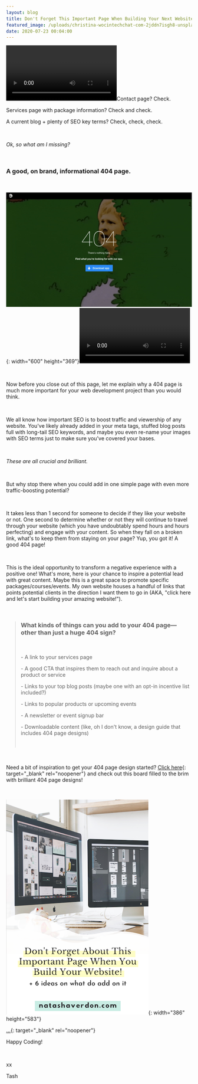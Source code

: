```yaml
---
layout: blog
title: Don't Forget This Important Page When Building Your Next Website
featured_image: /uploads/christina-wocintechchat-com-2jddn7isgh8-unsplash.jpg
date: 2020-07-23 00:04:00
---
```


![](/uploads/404gif.mov)Contact page? Check.&nbsp;

Services page with package information? Check and check.&nbsp;

A current blog + plenty of SEO key terms? Check, check, check.

&nbsp;

*Ok, so what am I missing?&nbsp;*

&nbsp;

### A good, on brand, informational 404 page.&nbsp;

&nbsp;

![](/uploads/ezgif-com-video-to-gif.gif){: width="600" height="369"}![](/uploads/404gif-1.mov)

&nbsp;

Now before you close out of this page, let me explain why a 404 page is much more important for your web development project than you would think.&nbsp;

&nbsp;

We all know how important SEO is to boost traffic and viewership of any website. You've likely already added in your meta tags, stuffed blog posts full with long-tail SEO keywords, and maybe you even re-name your images with SEO terms just to make sure you've covered your bases.&nbsp;

&nbsp;

*These are all crucial and brilliant.&nbsp;*

&nbsp;

But why stop there when you could add in one simple page with even more traffic-boosting potential?&nbsp;

&nbsp;

It takes less than 1 second for someone to decide if they like your website or not. One second to determine whether or not they will continue to travel through your website (which you have undoubtably spend hours and hours perfecting) and engage with your content. So when they fall on a broken link, what's to keep them from staying on your page? Yup, you got it\! A good 404 page\!

&nbsp;

This is the ideal opportunity to transform a negative experience with a positive one\! What's more, here is your chance to inspire a potential lead with great content. Maybe this is a great space to promote specific packages/courses/events. My own website houses a handful of links that points potential clients in the direction I want them to go in (AKA, "click here and let's start building your amazing website\!").

&nbsp;

> ### What kinds of things can you add to your 404 page—other than just a huge 404 sign?
>
> &nbsp;
>
>
> \- A link to your services page
>
>
> \- A good CTA that inspires them to reach out and inquire about a product or service
>
>
> \- Links to your top blog posts (maybe one with an opt-in incentive list included?)
>
>
> \- Links to popular products or upcoming events
>
>
> \- A newsletter or event signup bar
>
>
> \- Downloadable content (like, oh I don't know, a design guide that includes 404 page designs)
>
>
> &nbsp;

&nbsp;

Need a bit of inspiration to get your 404 page design started?&nbsp;[Click here](https://ar.pinterest.com/natasha_joann/amazing-404-page-designs/){: target="_blank" rel="noopener"} and check out this board filled to the brim with brilliant 404 page designs\!

&nbsp;

![](/uploads/screen-shot-2020-07-23-at-4-53-31-pm.png){: width="386" height="583"}

[...](https://ar.pinterest.com/natasha_joann/){: target="_blank" rel="noopener"}

Happy Coding\!

&nbsp;

xx

Tash